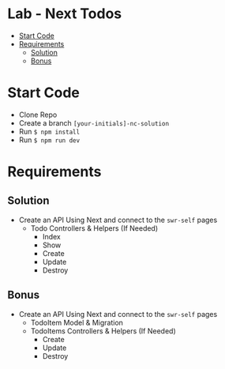 # Lab - Next Todos <!-- omit in toc -->
- [Start Code](#start-code)
- [Requirements](#requirements)
  - [Solution](#solution)
  - [Bonus](#bonus)

# Start Code
- Clone Repo
- Create a branch `[your-initials]-nc-solution`
- Run `$ npm install`
- Run `$ npm run dev`

# Requirements
## Solution
- Create an API Using Next and connect to the `swr-self` pages
  - Todo Controllers & Helpers (If Needed)
    - Index
    - Show
    - Create
    - Update
    - Destroy

## Bonus
- Create an API Using Next and connect to the `swr-self` pages
  - TodoItem Model & Migration
  - TodoItems Controllers & Helpers (If Needed)
    - Create
    - Update
    - Destroy
